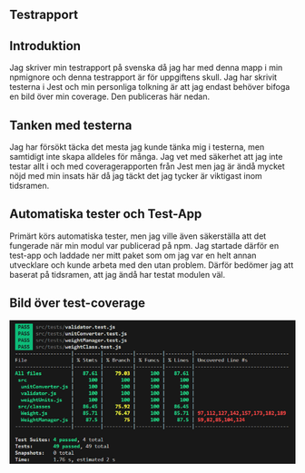 ## Testrapport

## Introduktion

Jag skriver min testrapport på svenska då jag har med denna mapp i min npmignore och denna testrapport är för uppgiftens skull. Jag har skrivit testerna i Jest och min personliga tolkning är att jag endast behöver bifoga en bild över min coverage. Den publiceras här nedan.

## Tanken med testerna

Jag har försökt täcka det mesta jag kunde tänka mig i testerna, men samtidigt inte skapa alldeles för många. Jag vet med säkerhet att jag inte testar allt i och med coveragerapporten från Jest men jag är ändå mycket nöjd med min insats här då jag täckt det jag tycker är viktigast inom tidsramen.

## Automatiska tester och Test-App

Primärt körs automatiska tester, men jag ville även säkerställa att det fungerade när min modul var publicerad på npm. Jag startade därför en test-app och laddade ner mitt paket som om jag var en helt annan utvecklare och kunde arbeta med den utan problem. Därför bedömer jag att baserat på tidsramen, att jag ändå har testat modulen väl.

## Bild över test-coverage

![Bild över test-coverage](coverage-bild.png)
